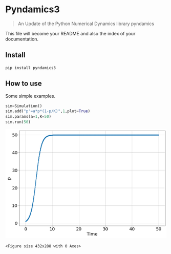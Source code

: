 # Pyndamics3
> An Update of the Python Numerical Dynamics library pyndamics


This file will become your README and also the index of your documentation.

## Install

`pip install pyndamics3`

## How to use

Some simple examples.

```python
sim=Simulation()
sim.add("p'=a*p*(1-p/K)",1,plot=True)
sim.params(a=1,K=50)
sim.run(50)
```


![png](docs/images/output_5_0.png)



    <Figure size 432x288 with 0 Axes>

